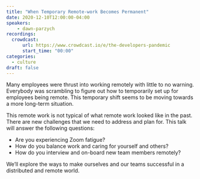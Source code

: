 ```yaml
---
title: "When Temporary Remote-work Becomes Permanent"
date: 2020-12-10T12:00:00-04:00
speakers:
    - dawn-parzych
recordings:
  crowdcast:
      url: https://www.crowdcast.io/e/the-developers-pandemic
      start_time: "00:00"
categories:
  - culture
draft: false
---
```


Many employees were thrust into working remotely with little to no warning. Everybody was scrambling to figure out how to temporarily set up for employees being remote. This temporary shift seems to be moving towards a more long-term situation.

This remote work is not typical of what remote work looked like in the past. There are new challenges that we need to address and plan for. This talk will answer the following questions:

* Are you experiencing Zoom fatigue?
* How do you balance work and caring for yourself and others?
* How do you interview and on-board new team members remotely?

We’ll explore the ways to make ourselves and our teams successful in a distributed and remote world.
